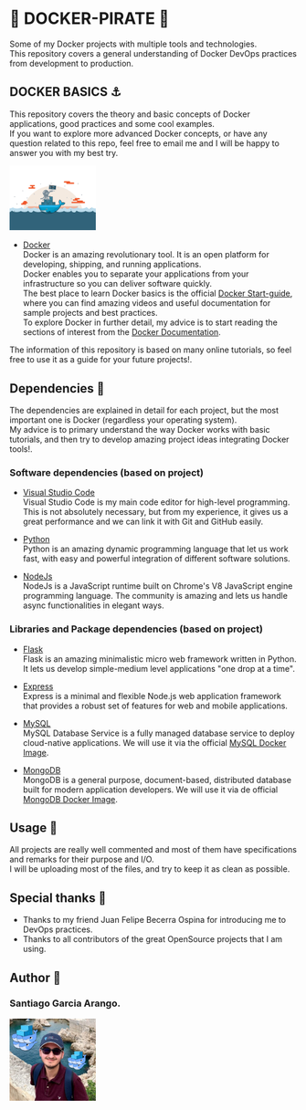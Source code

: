 # :whale: DOCKER-PIRATE :whale:
Some of my Docker projects with multiple tools and technologies. <br>
This repository covers a general understanding of Docker DevOps practices from development to production. <br>

## DOCKER BASICS :anchor:
This repository covers the theory and basic concepts of Docker applications, good practices and some cool examples. <br>
If you want to explore more advanced Docker concepts, or have any question related to this repo, feel free to email me and I will be happy to 
answer you with my best try. <br>

<img src="assets/img/DockerAnimated.gif" width=30%> <br>

* [Docker](https://www.docker.com) <br>
Docker is an amazing revolutionary tool. It is an open platform for developing, shipping, and running applications. <br>
Docker enables you to separate your applications from your infrastructure so you can deliver software quickly. <br>
The best place to learn Docker basics is the official [Docker Start-guide](https://docs.docker.com/get-started/), where you can find amazing videos 
and useful documentation for sample projects and best practices. <br>
To explore Docker in further detail, my advice is to start reading the sections of interest from the [Docker Documentation](https://docs.docker.com). <br>


The information of this repository is based on many online tutorials, so feel free to use it as a guide for your future projects!.<br>

## Dependencies :vertical_traffic_light:
The dependencies are explained in detail for each project, but the most important one is Docker (regardless your operating system). <br>
My advice is to primary understand the way Docker works with basic tutorials, and then try to develop amazing project ideas integrating Docker tools!. <br>


### Software dependencies (based on project)
* [Visual Studio Code](https://code.visualstudio.com/) <br>
Visual Studio Code is my main code editor for high-level programming. This is not absolutely necessary, but from my experience, it gives us a great performance and we can link it with Git and GitHub easily. <br>

* [Python](https://www.python.org/) <br>
Python is an amazing dynamic programming language that let us work fast, with easy and powerful integration of different software solutions. <br>

* [NodeJs](https://nodejs.org/en/) <br>
NodeJs is a JavaScript runtime built on Chrome's V8 JavaScript engine programming language. The community is amazing and lets us handle async functionalities in elegant ways. <br>


### Libraries and Package dependencies (based on project)

* [Flask](https://flask.palletsprojects.com/en/1.1.x/) <br>
Flask is an amazing minimalistic micro web framework written in Python. It lets us develop simple-medium level applications "one drop at a time". <br>

* [Express](https://expressjs.com) <br>
Express is a minimal and flexible Node.js web application framework that provides a robust set of features for web and mobile applications. <br>

* [MySQL](https://www.mysql.com) <br>
MySQL Database Service is a fully managed database service to deploy cloud-native applications. We will use it via the official [MySQL Docker Image](https://hub.docker.com/_/mysql).<br>

* [MongoDB](https://www.mongodb.com) <br>
MongoDB is a general purpose, document-based, distributed database built for modern application developers. We will use it via de official [MongoDB Docker Image](https://hub.docker.com/_/mongo). <br>


## Usage :dizzy:
All projects are really well commented and most of them have specifications and remarks for their purpose and I/O. <br>
I will be uploading most of the files, and try to keep it as clean as possible. <br>


## Special thanks :gift:
* Thanks to my friend Juan Felipe Becerra Ospina for introducing me to DevOps practices. <br>
* Thanks to all contributors of the great OpenSource projects that I am using. <br>


## Author :musical_keyboard:
### Santiago Garcia Arango.
<img src="assets/img/SantiagoImage.jpg" width=30%> <br>

